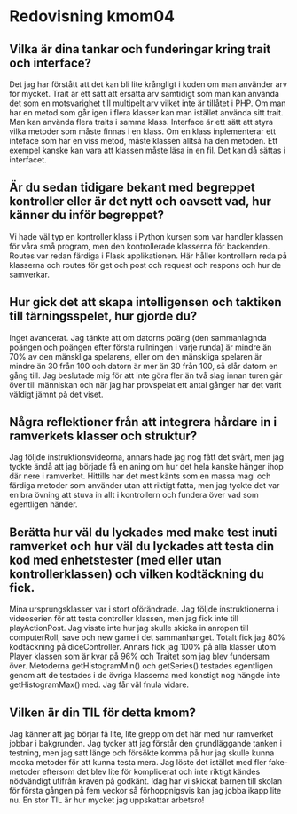 ---
---
Redovisning kmom04
=========================

## Vilka är dina tankar och funderingar kring trait och interface?
Det jag har förstått att det kan bli lite krångligt i koden om man använder arv för mycket. Trait är ett sätt att ersätta
arv samtidigt som man kan använda det som en motsvarighet till multipelt arv vilket inte är tillåtet i PHP. Om man har 
en metod som går igen i flera klasser kan man istället använda sitt trait. Man kan använda flera traits i samma klass.
Interface är ett sätt att styra vilka metoder som måste finnas i en klass. Om en klass inplementerar ett inteface som 
har en viss metod, måste klassen alltså ha den metoden. Ett exempel kanske kan vara att klassen måste läsa in en fil. Det
kan då sättas i interfacet. 
## Är du sedan tidigare bekant med begreppet kontroller eller är det nytt och oavsett vad, hur känner du inför begreppet?
Vi hade väl typ en kontroller klass i Python kursen som var handler klassen för våra små program, men den kontrollerade 
klasserna för backenden. Routes var redan färdiga i Flask applikationen. Här håller kontrollern reda på klasserna och 
routes för get och post och request och respons och hur de samverkar. 
## Hur gick det att skapa intelligensen och taktiken till tärningsspelet, hur gjorde du?
Inget avancerat. Jag tänkte att om datorns poäng (den sammanlagnda poängen och poängen efter första rullningen i varje runda) är
mindre än 70% av den mänskliga spelarens, eller om den mänskliga spelaren är mindre än 30 från 100 och datorn är mer
än 30 från 100, så slår datorn en gång till. Jag beslutade mig för att inte göra fler än två slag innan turen går över
till människan och när jag har provspelat ett antal gånger har det varit väldigt jämnt på det viset. 
## Några reflektioner från att integrera hårdare in i ramverkets klasser och struktur?
Jag följde instruktionsvideorna, annars hade jag 
nog fått det svårt, men jag tyckte ändå att jag började få en aning om hur det hela kanske hänger ihop där nere i ramverket. 
Hittills har det mest känts som en massa magi och färdiga metoder som använder utan att riktigt fatta, men jag tyckte det 
var en bra övning att stuva in allt i kontrollern och fundera över vad som egentligen händer.  
## Berätta hur väl du lyckades med make test inuti ramverket och hur väl du lyckades att testa din kod med enhetstester (med eller utan kontrollerklassen) och vilken kodtäckning du fick.
Mina ursprungsklasser var i stort oförändrade. Jag följde instruktionerna i videoserien för att testa controller klassen, 
men jag fick inte till playActionPost. Jag visste inte hur jag skulle skicka in anropen till computerRoll, save och new game
i det sammanhanget. Totalt fick jag 80% kodtäckning på diceController. Annars fick jag 100% på alla klasser utom Player
klassen som är kvar på 96% och Traitet som jag blev fundersam över. Metoderna getHistogramMin() och getSeries() testades
egentligen genom att de testades i de övriga klasserna med konstigt nog hängde inte getHistogramMax() med. Jag får väl fnula 
vidare.
## Vilken är din TIL för detta kmom?
Jag känner att jag börjar få lite, lite grepp om det här med hur ramverket jobbar i bakgrunden. Jag tycker att jag 
förstår den grundläggande tanken i testning, men jag satt länge och försökte komma på hur jag skulle kunna mocka metoder
för att kunna testa mera. Jag löste det istället med fler fake-metoder eftersom det blev lite för komplicerat och inte
riktigt kändes nödvändigt utifrån kraven på godkänt. Idag har vi skickat barnen till skolan för första gången på fem 
veckor så förhoppnigsvis kan jag jobba ikapp lite nu. En stor TIL är hur mycket jag uppskattar arbetsro!
